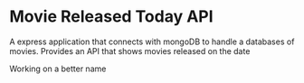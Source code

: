 # Movie Released Today API
A express application that connects with mongoDB to handle a databases of movies. Provides an API that shows movies released on the date

Working on a better name